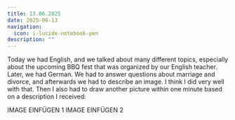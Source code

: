 ```yaml
---
title: 13.06.2025
date: 2025-06-13
navigation:
  icon: i-lucide-notebook-pen
description: ""
---
```


Today we had English, and we talked about many different topics, especially about the upcoming BBQ fest that was organized by our English teacher. Later, we had German. We had to answer questions about marriage and divorce, and afterwards we had to describe an image. I think I did very well with that. Then I also had to draw another picture within one minute based on a description I received:

IMAGE EINFÜGEN 1
IMAGE EINFÜGEN 2

